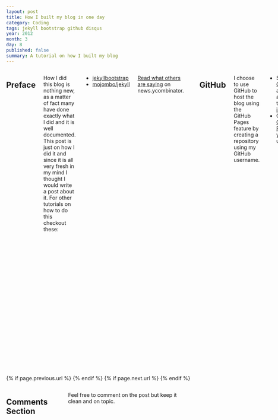 ```yaml
---
layout: post
title: How I built my blog in one day
category: Coding
tags: jekyll bootstrap github disqus
year: 2012
month: 3
day: 8
published: false  
summary: A tutorial on how I built my blog
---
```


<div class="row">	
	<div class="span9 columns">
	  <h2>Preface</h2>
	  <p>How I did this blog is nothing new, as a matter of fact many have done exactly what I did and it is well documented. This post is just on how I did it and since it is all very fresh in my mind I thought I would write a post about it.  For other tutorials on how to do this checkout these:</p>  	  
	  <ul>
		<li><a href="http://jekyllbootstrap.com/" target="_blank">jekyllbootstrap</a></li>
		<li><a href="https://github.com/mojombo/jekyll/wiki" target="_blank">mojombo/jekyll</a></li>
	  </ul>
	  <p><a href="http://news.ycombinator.com/item?id=3679495" target="_blank" title="Read what others are saying on news.ycombinator right now">Read what others are saying</a> on news.ycombinator.</p>
	  <hr>	  
	  <h2>GitHub</h2>
	  <p>I choose to use GitHub to host the blog using the GitHub Pages feature by creating a repository using my GitHub username.</p>  
	  <ul>
	    <li>Setup a free <a href="https://github.com/signup/free" target="_blank">GitHub</a> account, and follow the <a href="http://help.github.com/win-set-up-git/" target="_blank">setup instructions</a>.</li>		
		<li>Create a <a href="http://pages.github.com/" target="_blank">GitHub Page</a> with your username.</li>		
	  </ul>
	  <p>It may take a little while for GitHub to setup your page but eventually it will start working and you'll have your GitHub page and an empty repository.</p>
	  <hr>
	  <h2>Jekyll</h2>
	  <p><a href="http://jekyllrb.com/" target="_blank" title="Go to Jekyll">Jekyll</a> is a static site generator.  It is fairly easy to work with and it will allow you to create your blogs (each as a file) and it will know how to plug in simple blog aware properties.</p>
	  <h2><small>Get some code</small></h2>
	  <p>To get started here I went the typical <i>lazy route</i> and ripped down a friends GitHub page that was using Jekyll.  So feel free to <a href="https://github.com/shawnewallace/shawnewallace.github.com/zipball/master">rip down my GitHub page</a> if you wish or <a href="https://github.com/shawnewallace/shawnewallace.github.com" target="_blank">fork my GitHub page</a>.  I'm sure the tutorials that are mentioned at the top of this blog go into great detail on how to <code>rake</code> everything together but I don't always roll that way so to each his own here on this step.</p>
	  <h2><small>You reap what you sow</small></h2>
	  <p>Next I copied the files into my repository and started looking around to see how it was put together.  Since I like to dive into things without much reading I was quickly confused how to get the site to load on my local machine.  Luckily for you I have figured that out ... after asking my buddy of course!</p>
	  <h2><small>Install Ruby and Jekyll</small></h2>
	  <p><strong>Open a GitBash window</strong> and get the latest version of Ruby.</p>
	  <p><pre><code>gem update --system</code></pre></p>
	  <p><strong>Next</strong> install Jekyll</p>
	  <p><pre><code>gem install jekyll</code></pre></p>	  
	  <h2><small>Spin up a Jekyll Server</small></h2>
	  <p><strong>Open a GitBash window</strong> and navigate to the directory of your GitHub pages repository</p>
	  <p><pre><code>cd c:/username.github.com</code></pre></p>
	  <p><pre><code>jekyll --server</code></pre></p>
	  <p>This will fire up a local server that will serve up your blog while you are working locally.  You should be able to navigate to something like <i>localhost:4000</i>.  As long as you leave this GitBash window open you'll have the server running at that port to test your code locally.</p>
	  <p>...<i>more on Jekyll a bit later</i></p>
	  <hr>
	  <h2>Twitter Bootstrap</h2>
	  <p>Love it or hate it Twitter Bootstrap is undeniably one of the best web frameworks out on the web.  I used Twitter Bootstrap to style my blog site because it is free, already packaged up and ready to go, well documented, it looks good, and it has everything that I needed.</p>	  
	  <br/>
	  <blockquote>
		<p>When normal sense makes good sense, seek no other sense.</p>
		<small>Chris Philbeck</small>
	  </blockquote>	  
	  <h2><small>Download Twitter Bootstrap</small></h2>
	  <ul>	    
		<li><a href="http://twitter.github.com/bootstrap/assets/bootstrap.zip" title="Click to download Twitter Bootstrap"> Download Twitter Bootstrap </a></li>
	   	<li><a href="http://twitter.github.com/bootstrap/" title="Go to Twitter Bootstrap" target="_blank">Twitter Bootstrap</a> is well documented and has good examples on how to implement the various components.</li>
	  </ul>	  
	  <h2><small>Cherry Pick What You Want</small></h2>
	  <p>After you have the Twitter Bootstrap files you can pick and choose what you want.  You may not want all of the images and example css files.  I took most of the css files and put them in my own folder called css.  I also grabbed the images and icons and put them in a new folder for images.  If you reuse doc.css you'll want to open it and change the file path to the background image or comment that line of code out.  Otherwise you'll get a file not found.</p>	  
	  <pre><code>/*background-image: url(../img/grid-18px-masked.png);*/</code></pre>
	  <p class="muted"><strong>*</strong> If you have pulled down my code you won't need to do this section.  I have already plugged Twitter Bootstrap into my repository.</p>	  
	  <hr>
	  <h2>Feedback Button</h2>
	  <p>I got this feedback idea from <a href="http://zachholman.com/" title="Go to Zach Holmans blog" target="_blank">Zach Holman</a>.</p>
	  <ul>	    
		<li>Create a repository in your GitHub account called <strong>Feedback</strong>.</li>
	   	<li>Create a button that links to the <i>new</i> issue section of that repository.</li>
	  </ul>	
	  <p>Now followers can leave you feedback and you can manage it accordingly.</p>
	  <p><a class="btn btn-mini btn-info" href="https://github.com/shawnewallace/Feedback/issues/new" title="Leave Erjjones feedback using GitHub" target="_blank"><i class="icon-comment icon-white"></i> Leave me feedback</a></p>
	  <hr>
	  <h2>Dynamic GitHub Followers and Repository Buttons</h2>
	  <p>I wanted to have a button with my number of GitHub followers and GitHub repositories that was dynamic.  GitHub provides an api of each users information <code>https://api.github.com/users/erjjones</code>.  Try it out with your GitHub username in place of mine.  <strong>Open a browser</strong> and paste it in the address bar.</p>
	  <h2><small>Cross Domain Problems</small></h3>
	  <p>Locally I was able to get the Ajax call to the api to work just fine.  However, as soon as I pushed my code to GitHub, no go.  This is when I discovered that I was having a classic case of cross domain problems.</p>
	  <script src="https://gist.github.com/1996394.js"> </script>
	  <p>I work with some super smart guys and gals and as soon as I explained my issue they immediately knew the problem and resolution.</p>
	  <br/>
	  <h2><small>JSONP to the Rescue</small></h2>
	  <p>Fortunately <a href="http://developer.github.com/v3/#json-p-callbacks" title="Go to GitHub Api documentation" target="_blank">GitHub supports JSONP callbacks</a> and I found a <a href="https://gist.github.com/" target="_blank" title="Go to more information about what a Gist is">Gist</a> by another developer that I was able to tweak to achieve my end result.</p>
	  <script src="https://gist.github.com/1996286.js"> </script>
	  <p>Problem solved and now I have dynamic GitHub follower and GitHub repository buttons.</p>
	  <p><a class="btn btn-success btn-mini" id="gf" href="https://github.com/shawnewallace/followers" title="Go to Erjjones GitHub followers page" target="_blank"></a>&nbsp;<a class="btn btn-success btn-mini" id="gfr" href="https://github.com/shawnewallace/repositories" title="Go to Erjjones GitHub repositories page" target="_blank"></a></p>
	  <hr>
	  <h2>Social Buzz Widgets</h2>
	  <p>In order to track how each post is doing in the world of social media I added three social widgets: Twitter, Google+ and Reddit.</p>
	  <h2><small>Twitter Widget</small></h2>	
	  <p>This is probably the most documented and well understood widget.  Go to the <a href="https://dev.twitter.com/docs/twitter-for-websites" title="Go to the Twitter Developer documentation" target="_blank">Twitter Developer's page</a> to get more information.</p>
	  <script src="https://gist.github.com/1996683.js"> </script>
	  <p>Just replace your Twitter username with mine and you are good to go.</p>
	  <p><a href="https://twitter.com/share" class="twitter-share-button" data-via="erjjones">Tweet</a></p>
	  <br/>
	  <h2><small>Google+ Widget</small></h2>	
	  <p>For the Google Plus widget I don't have it hooked up to my Google+ account.  This widget is really easy to plug and play into your page and will track just the page.  Go to the <a href="http://www.google.com/webmasters/+1/button/" target="_blank" title="Go to Google Plus documentation">Google Plus button documentation</a> to learn more about this button.</p>
	  <script src="https://gist.github.com/1996731.js"> </script>
	  <br/>
	  <p><g:plusone size="medium"></g:plusone></p>	
	  <br/>
	  <h2><small>Reddit Widget</small></h2>	
	  <p>I am not a big Reddit guy (yet) so we'll see how this goes.  Never the less I added the Reddit widget fairly easily and because of Jekyll I can populate the URL to the blog dynamically.  Go to the <a href="http://www.reddit.com/buttons/" target="_blank" title="Go to Reddit button documentation">Reddit button documentation</a> to learn more.</p>
	  <p>By placing <code>&#123;&#123; page.url &#125;&#125;</code> Jekyll will put the url to the page.</p>
	  <script src="https://gist.github.com/1996827.js"> </script>
	  <br/>
	  <p><script type="text/javascript" src="http://www.reddit.com/buttonlite.js?i=2&styled=off&url=http://shawnewallace.github.com{{ page.url }}&newwindow=1"></script></p> 	  
	  <hr>
	  <h2>Disqus</h2>
	  <p>To me it made perfect sense to use <a href="http://disqus.com/" target="_blank" title="Go to Disqus">Disqus</a> as a comments provider.  As far as I can tell lots of sites are using this provider so we'll see how it goes.  When you setup an account Disqus will have you setup a <i>shortname</i> that you will use in your Disqus widget code.  The <i>Admin</i> tools in Disqus will allow you to delete comments and set a list of blackout words.</p>	  
	  <h2><small>Total Comments</small></h2>	
	  <p>To get the <a href="http://shawnewallace.github.com{{ page.url }}#disqus_thread" data-disqus-identifier="{{ page.url }}"></a> you can put the following code anywhere on your page or any other page as long as you use the url you would like and have the Disqus Widget code on your page, it just works.</p>
	  <p><pre><code>&lt;a href="http://shawnewallace.github.com&#123;&#123; page.url &#125;&#125;#disqus_thread" data-disqus-identifier="&#123;&#123; page.url &#125;&#125;"&gt;&lt;/a&gt;</code></pre></p>	  
	  <h2><small>Disqus Widget Code</small></h3>	
	  <script src="https://gist.github.com/1998023.js"> </script>
	  <hr>
	  <h2>Jekyll Continued</h2>
	  <h2><small>Pages and Properties</small></h2>	
	  <p>Using Jekyll you save your blog posts as <code>.markdown</code> files which contain a header section like the code sample below and html, css, javascript, etc.</p>
	  <script src="https://gist.github.com/1998470.js"> </script>
	  <p>To create the header of every blog post I simply <i>include</i> a template header that has the following properties set.</p>	
	  <p><pre><code>&lt;h4&gt;&lt;strong&gt;&#123;&#123; page.date | date: "%B %e, %Y" &#125;&#125; &lt;small&gt;. &#123;&#123; page.category &#125;&#125; .&lt;/small&gt; &#123;&#123; page.title &#125;&#125;&lt;/strong&gt;&lt;/h4&gt;</code></pre></p>	  
	  <h4><strong>{{ page.date | date: "%B %e, %Y" }} <small>. {{ page.category }} .</small> {{ page.title }}</strong></h4>
	  <br/>
	  <h2><small>Listing all your posts</small></h2>	
	  <p>On the home page I list all of the blog posts.  The code below will allow you to list all of your posts in the <code>_posts</code> folder.  By naming the .markdown files with the date in the file name like <code>2012-03-08-How-I-built-my-blog.markdown</code></p>	
	  <script src="https://gist.github.com/1998382.js"> </script>	  
	  <br/>
	  <h2><small>Paging</small></h3>	
	  <p>Ideally this blog would take on the characteristics of a blogazine like feel.  One way I try to achieve that is through pagination.  On the top of each of the blogs I use <i class="icon-chevron-left"></i><i class="icon-chevron-right"></i> and <a href="#" title="Previous Post: {{page.previous.title}}">&laquo; Previous Blog Post</a> | <a href="#" title="Next Post: {{page.next.title}}">Next Blog Post &raquo; </a> at the bottom.</p>	  
	  <script src="https://gist.github.com/1998418.js"> </script>
	  <hr>
	  <h2>Instapaper</h2>
	  <p>Adding an <a href="http://www.instapaper.com" target="_blank" title="Go to Instapaper">Instapaper</a> link is just another piece of functionality to enhance integration with other web tools.  All you need to do is build the link below and add your <i>url</i> and <i>title</i>.</p>	
	  <p><pre><code>http://www.instapaper.com/hello2?url=http://shawnewallace.github.com&#123;&#123; page.url &#125;&#125;&title=&#123;&#123; page.title &#125;&#125;</code></pre></p>
	  <p><a href="http://www.instapaper.com/hello2?url=http://shawnewallace.github.com{{ page.url }}&title={{ page.title }}" title="Save {{ page.title }} to Instapaper" target="_blank">Read later</a></p>
	  <hr>	  
	  <h2>Y Combinator Submit Icon</h2>
	  <p><a href="http://news.ycombinator.com/" target="_blank" title="Go to news.ycombinator.com">Y Combinator</a> is my all time favorite news feed and adding a Y Combinator submit option just seemed right.  All you need to do is build the link below and add your <i>url</i> and <i>title</i>.</p>	
	  <p><pre><code>http://news.ycombinator.com/submitlink?u=http://shawnewallace.github.com&#123;&#123; page.url &#125;&#125;&t=&#123;&#123; page.title &#125;&#125;</code></pre></p>
	  <p><a href="http://news.ycombinator.com/submitlink?u=http://shawnewallace.github.com{{ page.url }}&t={{ page.title }}" target="_blank"><img src="/img/yc500.gif" title="Submit {{ page.title }} to Hacker News" /></a></p>
	  <hr>		  	  	  
	  <h2>In Conclusion</h2>
	  <p>I hope this sparks you to try out GitHub, Jekyll, Twitter Bootstrap and other open source web resources.  I have just begun to scratch the surface here and this blog doesn't attempt to cover all of details but I would like to hear what other cool integrations people are doing on their blogs.</p>	  
	  <hr>
	</div>
</div> 

<div class="row">	
	<div class="span9 column">
			<p class="pull-right">{% if page.previous.url %} <a href="{{page.previous.url}}" title="Previous Post: {{page.previous.title}}"><i class="icon-chevron-left"></i></a> 	{% endif %}   {% if page.next.url %} 	<a href="{{page.next.url}}" title="Next Post: {{page.next.title}}"><i class="icon-chevron-right"></i></a> 	{% endif %} </p>  
	</div>
</div>

<div class="row">	
    <div class="span9 columns">    
		<h2>Comments Section</h2>
	    <p>Feel free to comment on the post but keep it clean and on topic.</p>	
		<div id="disqus_thread"></div>
		<script type="text/javascript">
			/* * * CONFIGURATION VARIABLES: EDIT BEFORE PASTING INTO YOUR WEBPAGE * * */
			var disqus_shortname = 'iminohio'; // required: replace example with your forum shortname
			var disqus_identifier = '/blog/How-I-built-my-blog-in-one-day';
			var disqus_url = '/blog/How-I-built-my-blog-in-one-day';
			
			/* * * DON'T EDIT BELOW THIS LINE * * */
			(function() {
				var dsq = document.createElement('script'); dsq.type = 'text/javascript'; dsq.async = true;
				dsq.src = 'http://' + disqus_shortname + '.disqus.com/embed.js';
				(document.getElementsByTagName('head')[0] || document.getElementsByTagName('body')[0]).appendChild(dsq);
			})();
		</script>
		<noscript>Please enable JavaScript to view the <a href="http://disqus.com/?ref_noscript">comments powered by Disqus.</a></noscript>
		<a href="http://disqus.com" class="dsq-brlink">blog comments powered by <span class="logo-disqus">Disqus</span></a>
	</div>
</div>

<!-- Twitter -->
<script>!function(d,s,id){var js,fjs=d.getElementsByTagName(s)[0];if(!d.getElementById(id)){js=d.createElement(s);js.id=id;js.src="//platform.twitter.com/widgets.js";fjs.parentNode.insertBefore(js,fjs);}}(document,"script","twitter-wjs");</script>

<!-- Google + -->
<script type="text/javascript">
  (function() {
    var po = document.createElement('script'); po.type = 'text/javascript'; po.async = true;
    po.src = 'https://apis.google.com/js/plusone.js';
    var s = document.getElementsByTagName('script')[0]; s.parentNode.insertBefore(po, s);
  })();
</script>